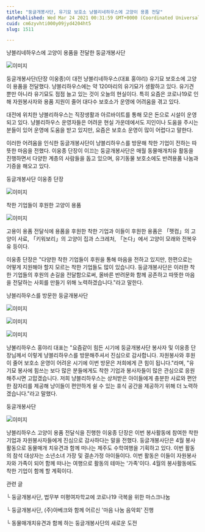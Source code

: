 ```yaml
---
title: "둥글개봉사단, 유기묘 보호소 냥블리네하우스에 고양이 용품 전달"
datePublished: Wed Mar 24 2021 00:31:59 GMT+0000 (Coordinated Universal Time)
cuid: cm6zyvhti000y09jyd4204ht5
slug: 1511

---
```



냥블리네하우스에 고양이 용품을 전달한 둥글개봉사단

![이미지](https://cdn.hashnode.com/res/hashnode/image/upload/v1739247174595/863545ff-01bf-403e-8462-f6c9434919e8.jpeg)

둥글개봉사단(단장 이웅종)이 대전 냥블리네하우스(대표 홍야리) 유기묘 보호소에 고양이 용품을 전달했다. 냥블리하우스에는 약 120마리의 유기묘가 생활하고 있다. 유기견뿐만 아니라 유기묘도 점점 늘고 있는 것이 오늘의 현실이다. 특히 요즘은 코로나19로 인해 자원봉사자와 용품 지원이 줄어 대다수 보호소가 운영에 어려움을 겪고 있다.

대전에 위치한 냥블리하우스는 직장생활과 아르바이트를 통해 모은 돈으로 시설이 운영되고 있다. 냥블리하우스 운영자들은 어려운 현실 가운데에서도 지인이나 도움을 주시는 분들이 있어 운영에 도움을 받고 있지만, 요즘은 보호소 운영이 많이 어렵다고 말한다.

이러한 어려움을 인식한 둥글개봉사단이 냥블리하우스를 방문해 착한 기업이 전하는 따뜻한 마음을 전했다. 이웅종 단장이 이끄는 둥글개봉사단은 매월 동물매개치유 활동을 진행하면서 다양한 계층의 사람들을 돕고 있으며, 유기동물 보호소에도 반려용품 나눔과 기증을 해오고 있다.

둥글개봉사단 이웅종 단장

![이미지](https://cdn.hashnode.com/res/hashnode/image/upload/v1739247177736/854119c1-dee8-4fc0-a313-bec7c04a751f.jpeg)

착한 기업들이 후원한 고양이 용품

![이미지](https://cdn.hashnode.com/res/hashnode/image/upload/v1739247181365/cda63d4c-f330-46f8-ab19-65f5b4408013.jpeg)

고용이 용품 전달식에 용품을 후원한 착한 기업과 이들이 후원한 용품은 「펫컴」의 고양이 사료, 「키워보리」의 고양이 집과 스크레처, 「논다」에서 고양이 모래와 전복우유 등이다.

이웅종 단장은 "다양한 착한 기업들이 후원을 통해 마음을 전하고 있지만, 한편으로는 어떻게 지원해야 할지 모르는 착한 기업들도 많이 있습니다. 둥글개봉사단은 이러한 착한 기업들의 후원의 손길을 전달함으로써, 올바른 반려문화 함께 공존하고 따뜻한 마음을 전달하는 사회를 만들기 위해 노력하겠습니다."라고 말한다.

냥블리하우스를 방문한 둥글개봉사단

![이미지](https://cdn.hashnode.com/res/hashnode/image/upload/v1739247185040/28f3f5b1-cab7-4cb9-bc8a-631bfed8d930.jpeg)

![이미지](https://cdn.hashnode.com/res/hashnode/image/upload/v1739247188702/739310e1-3efb-4f8a-ac67-67d60c721bc9.jpeg)

![이미지](https://cdn.hashnode.com/res/hashnode/image/upload/v1739247192326/f01e8a34-b1f2-487c-8662-3d98861c4c1b.jpeg)

냥불리하우스 홍야리 대표는 "요즘같이 힘든 시기에 둥글개봉사단 봉사자 및 이웅종 단장님께서 이렇게 냥블리하우스를 방문해주셔서 진심으로 감사합니다. 자원봉사와 후원이 줄어 보호소 운영이 어려운 시기에 이번 방문은 저희에게 큰 힘이 됩니다."라며, "유기묘 봉사에 힘쓰는 보다 많은 분들에게도 착한 기업과 봉사자들이 많은 관심으로 응원해주시면 고맙겠습니다. 저희 냥블리하우스는 상처받은 아이들에게 충분한 사료와 편안한 잠자리를 제공해 냥이들이 편안하게 쉴 수 있는 휴식 공간을 제공하기 위해 더 노력하겠습니다."라고 말했다.

둥글개봉사단

![이미지](https://cdn.hashnode.com/res/hashnode/image/upload/v1739247194961/d4908c6e-a104-492d-8cf9-cdad138194c7.jpeg)

냥블리하우스 고양이 용품 전달식을 진행한 이웅종 단장은 이번 봉사활동에 참여한 착한 기업과 자원봉사자들에게 진심으로 감사하다는 말을 전했다. 둥글개봉사단은 4월 봉사활동으로 동물매개 치유견과 함께 떠나는 제주도 수학여행을 기획하고 있다. 이번 활동의 참석 대상자는 소년소녀 가장 및 결손가정 아이들이다. 이번 활동은 이들이 자원봉사자와 가족이 되어 함께 떠나는 여행으로 활동의 테마는 '가족'이다. 4월의 봉사활동에도 착한 기업이 함께 할 계획이다.

관련 글

└ 둥글개봉사단, 법무부 미평여자학교에 코로나19 극복을 위한 마스크나눔

└ 둥글개봉사단, (주)아베크와 함께 어르신 '마음 나눔 음악회' 진행

└ 동물매개치유견과 함께 하는 둥글개봉사단의 새로운 도전